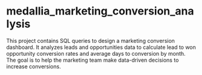 # medallia_marketing_conversion_analysis
This project contains SQL queries to design a marketing conversion dashboard. It analyzes leads and opportunities data to calculate lead to won opportunity conversion rates and average days to conversion by month. The goal is to help the marketing team make data-driven decisions to increase conversions.

